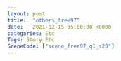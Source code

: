 ```yaml
---
layout: post
title:  "others_free97"
date:   2021-02-15 05:00:00 +0000
categories: Etc
Tags: Story Etc
SceneCode: ["scene_free97_q1_s20"]
---
```

